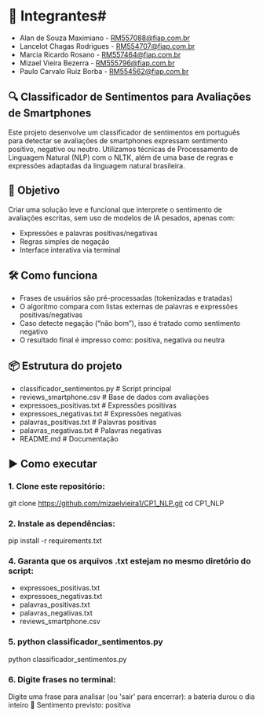 
# 👥 Integrantes#

- Alan de Souza Maximiano - RM557088@fiap.com.br
- Lancelot Chagas Rodrigues - RM554707@fiap.com.br
- Marcia Ricardo Rosano - RM557464@fiap.com.br
- Mizael Vieira Bezerra - RM555796@fiap.com.br
- Paulo Carvalo Ruiz Borba - RM554562@fiap.com.br

## 🔍 **Classificador de Sentimentos para Avaliações de Smartphones**

Este projeto desenvolve um classificador de sentimentos em português para detectar se avaliações de smartphones expressam sentimento positivo, negativo ou neutro. Utilizamos técnicas de Processamento de Linguagem Natural (NLP) com o NLTK, além de uma base de regras e expressões adaptadas da linguagem natural brasileira.

## **🎯 Objetivo**

Criar uma solução leve e funcional que interprete o sentimento de avaliações escritas, sem uso de modelos de IA pesados, apenas com:

- Expressões e palavras positivas/negativas
- Regras simples de negação
- Interface interativa via terminal

## **🛠️ Como funciona**

- Frases de usuários são pré-processadas (tokenizadas e tratadas)
- O algoritmo compara com listas externas de palavras e expressões positivas/negativas
- Caso detecte negação (“não bom”), isso é tratado como sentimento negativo
- O resultado final é impresso como: positiva, negativa ou neutra

## **📦 Estrutura do projeto**

- classificador_sentimentos.py           # Script principal
- reviews_smartphone.csv                 # Base de dados com avaliações
- expressoes_positivas.txt               # Expressões positivas
- expressoes_negativas.txt               # Expressões negativas
- palavras_positivas.txt                 # Palavras positivas
- palavras_negativas.txt                 # Palavras negativas
- README.md                              # Documentação

## **▶️ Como executar**

### 1. Clone este repositório:

git clone https://github.com/mizaelvieira1/CP1_NLP.git
cd CP1_NLP

### 2. Instale as dependências:

pip install -r requirements.txt

### 4. Garanta que os arquivos .txt estejam no mesmo diretório do script:

- expressoes_positivas.txt
- expressoes_negativas.txt
- palavras_positivas.txt
- palavras_negativas.txt
- reviews_smartphone.csv

### 5. python classificador_sentimentos.py

python classificador_sentimentos.py

### 6. Digite frases no terminal:

Digite uma frase para analisar (ou 'sair' para encerrar): a bateria durou o dia inteiro
🔎 Sentimento previsto: positiva


